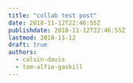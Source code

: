 ```yaml
---
title: "collab test post"
date: 2018-11-12T22:46:55Z
publishdate: 2018-11-12T22:46:55Z
lastmod: 2018-11-12
draft: true
authors:
  - calvin-davis
  - tom-alfie-gaskill
---
```

